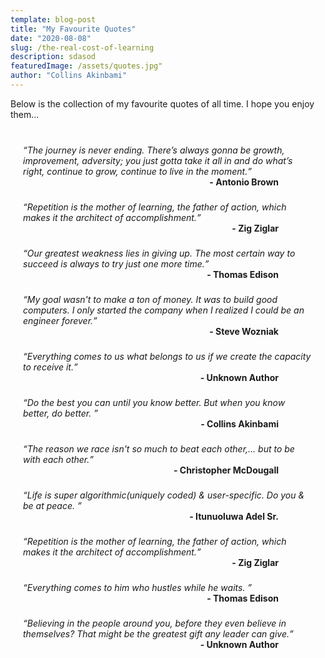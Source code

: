 ```yaml
---
template: blog-post
title: "My Favourite Quotes"
date: "2020-08-08"
slug: /the-real-cost-of-learning
description: sdasod
featuredImage: /assets/quotes.jpg"
author: "Collins Akinbami"
---
```

Below is the collection of my favourite quotes of all time. I hope you enjoy them...
<div style="margin:40px 20px">
    <em><q>The journey is never ending. There’s always gonna be growth, improvement, adversity; you just gotta take it all in and do what’s right, continue to grow, continue to live in the moment.</em></q><br />
    <b style="float:right; margin-right:55px">- Antonio Brown</b>
</div>

<div style="margin:40px 20px">
    <em><q>Repetition is the mother of learning, the father of action, which makes it the architect of accomplishment.</em></q><br />
    <b style="float:right; margin-right:55px">- Zig Ziglar</b>
</div>

<div style="margin:40px 20px">
    <em><q>Our greatest weakness lies in giving up. The most certain way to succeed is always to try just one more time.</em></q><br />
    <b style="float:right; margin-right:55px">- Thomas Edison</b>
</div>

<div style="margin:40px 20px">
    <em><q>My goal wasn't to make a ton of money. It was to build good computers. I only started the company when I realized I could be an engineer forever.</em></q><br />
    <b style="float:right; margin-right:55px">- Steve Wozniak</b>
</div>

<div style="margin:40px 20px">
    <em><q>Everything comes to us what belongs to us if we create the capacity to receive it.</em></q><br />
    <b style="float:right; margin-right:55px">- Unknown Author</b>
</div>

<div style="margin:40px 20px">
    <em><q>Do the best you can until you know better. But when you know better, do better. </em></q><br />
    <b style="float:right; margin-right:55px">- Collins Akinbami</b>
</div>

<div style="margin:40px 20px">
    <em><q>The reason we race isn't so much to beat each other,... but to be with each other.</em></q><br />
    <b style="float:right; margin-right:55px">- Christopher McDougall</b>
</div>

<div style="margin:40px 20px">
    <em><q>Life is super algorithmic(uniquely coded) & user-specific. Do you & be at peace. </em></q><br />
    <b style="float:right; margin-right:55px">- Itunuoluwa Adel Sr.</b>
</div>

<div style="margin:40px 20px">
    <em><q>Repetition is the mother of learning, the father of action, which makes it the architect of accomplishment.</em></q><br />
    <b style="float:right; margin-right:55px">- Zig Ziglar</b>
</div>

<div style="margin:40px 20px">
    <em><q>Everything comes to him who hustles while he waits. </em></q><br />
    <b style="float:right; margin-right:55px">- Thomas Edison</b>
</div>

<div style="margin:40px 20px">
    <em><q>Believing in the people around you, before they even believe in themselves? That might be the greatest gift any leader can give.</em></q><br />
    <b style="float:right; margin-right:55px">- Unknown Author</b>
</div>

